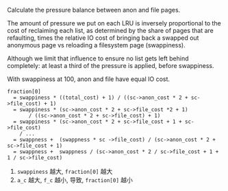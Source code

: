  
Calculate the pressure balance between anon and file pages.

The amount of pressure we put on each LRU is inversely
proportional to the cost of reclaiming each list, as
determined by the share of pages that are refaulting, times
the relative IO cost of bringing back a swapped out
anonymous page vs reloading a filesystem page (swappiness).

Although we limit that influence to ensure no list gets
left behind completely: at least a third of the pressure is
applied, before swappiness.

With swappiness at 100, anon and file have equal IO cost.

```
fraction[0] 
  = swappiness * ((total_cost) + 1) / ((sc->anon_cost * 2 + sc->file_cost) + 1)
  = swappiness * (sc->anon_cost * 2 + sc->file_cost *2 + 1)
       / ((sc->anon_cost * 2 + sc->file_cost) + 1)
  = swappiness * (sc->anon_cost * 2 + sc->file_cost + 1 + sc->file_cost) 
    / ...
  = swappness +  (swappness * sc ->file_cost) / (sc->anon_cost * 2 + sc->file_cost + 1) 
  = swappness +  swappness / (sc->anon_cost * 2 / sc->file_cost + 1 + 1 / sc->file_cost)
```

1. `swappiness` 越大, `fraction[0]` 越大
2. `a_c` 越大, `f_c` 越小, 导致, `fraction[0]` 越小
